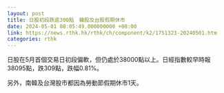 ```yaml
---
layout: post
title: 日股初段跌逾300點　韓股及台股假期休市
date: 2024-05-01 08:05:49.000000000 +08:00
link: https://news.rthk.hk/rthk/ch/component/k2/1751323-20240501.htm
categories: rthk
---
```


日股在5月首個交易日初段偏軟，但仍處於38000點以上。日經指數較早時報38095點，跌309點，跌幅0.81%。

另外，南韓及台灣股市都因為勞動節假期休市1天。
